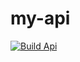 # my-api

[![Build Api](https://github.com/gugufaustino/my-api/actions/workflows/release-dotnet.yml/badge.svg?branch=master)](https://github.com/gugufaustino/my-api/actions/workflows/release-dotnet.yml)
